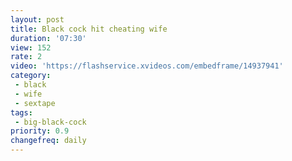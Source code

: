 ```yaml
---
layout: post
title: Black cock hit cheating wife
duration: '07:30'
view: 152
rate: 2
video: 'https://flashservice.xvideos.com/embedframe/14937941'
category: 
 - black
 - wife
 - sextape
tags: 
 - big-black-cock
priority: 0.9
changefreq: daily
---
```

